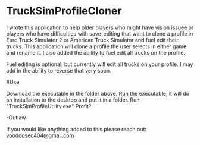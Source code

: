 # TruckSimProfileCloner

I wrote this application to help older players who might have vision issuee or players who have difficulties with save-editing that want to clone a profile in Euro Truck Simulator 2 or American Truck Simulator and fuel edit their trucks. This application will clone a profile the user selects in either game and rename it. I also added the ability to fuel edit all trucks on the profile. 

Fuel editing is optional, but currently will edit all trucks on your profile. I may add in the ability to reverse that very soon.

#Use

Download the executable in the folder above.
Run the executable, it will do an installation to the desktop and put it in a folder.
Run "TruckSimProfileUtility.exe"
Profit?

-Outlaw

If you would like anything added to this please reach out: voodoosec404@gmail.com
